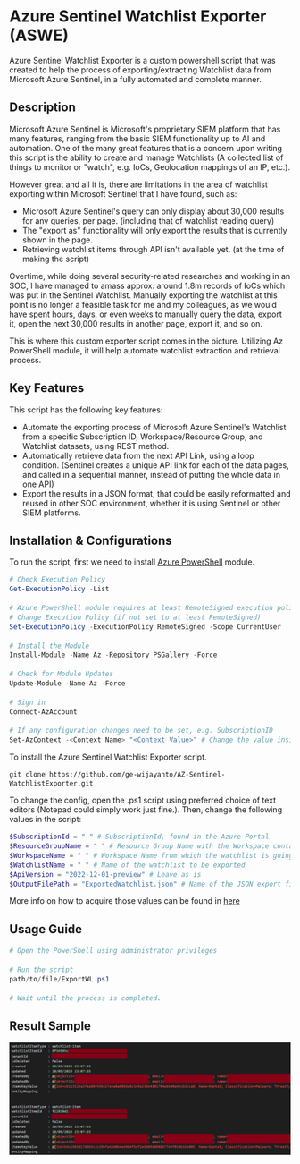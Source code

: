 # Azure Sentinel Watchlist Exporter (ASWE)

Azure Sentinel Watchlist Exporter is a custom powershell script that was created to help the process of exporting/extracting Watchlist data from Microsoft Azure Sentinel, in a fully automated and complete manner.

## Description
Microsoft Azure Sentinel is Microsoft's proprietary SIEM platform that has many features, ranging from the basic SIEM functionality up to AI and automation. One of the many great features that is a concern upon writing this script is the ability to create and manage Watchlists (A collected list of things to monitor or "watch", e.g. IoCs, Geolocation mappings of an IP, etc.).

However great and all it is, there are limitations in the area of watchlist exporting within Microsoft Sentinel that I have found, such as:
* Microsoft Azure Sentinel's query can only display about 30,000 results for any queries, per page. (including that of watchlist reading query)
* The "export as" functionality will only export the results that is currently shown in the page.
* Retrieving watchlist items through API isn't available yet. (at the time of making the script) 

Overtime, while doing several security-related researches and working in an SOC, I have managed to amass approx. around 1.8m records of IoCs which was put in the Sentinel Watchlist. Manually exporting the watchlist at this point is no longer a feasible task for me and my colleagues, as we would have spent hours, days, or even weeks to manually query the data, export it, open the next 30,000 results in another page, export it, and so on. 

This is where this custom exporter script comes in the picture. Utilizing Az PowerShell module, it will help automate watchlist extraction and retrieval process.

## Key Features
This script has the following key features:
* Automate the exporting process of Microsoft Azure Sentinel's Watchlist from a specific Subscription ID, Workspace/Resource Group, and Watchlist datasets, using REST method.
* Automatically retrieve data from the next API Link, using a loop condition. (Sentinel creates a unique API link for each of the data pages, and called in a sequential manner, instead of putting the whole data in one API)
* Export the results in a JSON format, that could be easily reformatted and reused in other SOC environment, whether it is using Sentinel or other SIEM platforms.

## Installation & Configurations
To run the script, first we need to install [Azure PowerShell](https://learn.microsoft.com/en-us/powershell/azure/install-azps-windows?view=azps-11.2.0&tabs=powershell&pivots=windows-psgallery) module.
```ps1
# Check Execution Policy
Get-ExecutionPolicy -List

# Azure PowerShell module requires at least RemoteSigned execution policy to be installed and run. 
# Change Execution Policy (if not set to at least RemoteSigned)
Set-ExecutionPolicy -ExecutionPolicy RemoteSigned -Scope CurrentUser

# Install the Module
Install-Module -Name Az -Repository PSGallery -Force

# Check for Module Updates
Update-Module -Name Az -Force

# Sign in
Connect-AzAccount

# If any configuration changes need to be set, e.g. SubscriptionID
Set-AzContext -<Context Name> "<Context Value>" # Change the value inside <> accordingly.
```

To install the Azure Sentinel Watchlist Exporter script.
```
git clone https://github.com/ge-wijayanto/AZ-Sentinel-WatchlistExporter.git
```

To change the config, open the .ps1 script using preferred choice of text editors (Notepad could simply work just fine.). Then, change the following values in the script:
```ps1
$SubscriptionId = " " # SubscriptionId, found in the Azure Portal
$ResourceGroupName = " " # Resource Group Name with the Workspace containing the Watchlist 
$WorkspaceName = " " # Workspace Name from which the watchlist is going to be extracted 
$WatchlistName = " " # Name of the watchlist to be exported
$ApiVersion = "2022-12-01-preview" # Leave as is
$OutputFilePath = "ExportedWatchlist.json" # Name of the JSON export files
```
More info on how to acquire those values can be found in [here](https://learn.microsoft.com/en-us/azure/azure-portal/get-subscription-tenant-id)

## Usage Guide
```ps1
# Open the PowerShell using administrator privileges

# Run the script
path/to/file/ExportWL.ps1

# Wait until the process is completed.
```

## Result Sample
![Result Sample](img/Sample.png)
